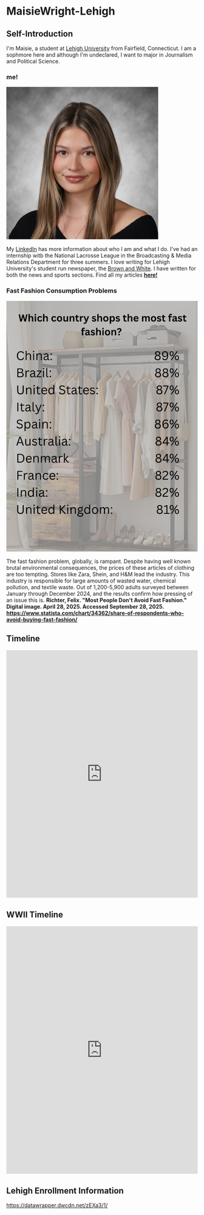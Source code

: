 # MaisieWright-Lehigh

## Self-Introduction 

I'm Maisie, a student at [Lehigh University](https://www2.lehigh.edu/) from Fairfield, Connecticut. I am a sophmore here and although I'm undeclared, I want to major in Journalism and Political Science. 

### me!
![me](https://github.com/MaisieWright-Lehigh/MaisieWright-Lehigh/blob/main/vantine_linked_in_2754145.jpg?raw=true)

My [LinkedIn](https://www.linkedin.com/in/maisie-wright-666190307/) has more information about who I am and what I do. I've had an internship witb the National Lacrosse League in the Broadcasting & Media Relations Department for three summers. I love writing for Lehigh University's student run newspaper, the [Brown and White](https://thebrownandwhite.com/sports/). I have written for both the news and sports sections. Find all my articles [**here!**](https://thebrownandwhite.com/author/maw728/)

### Fast Fashion Consumption Problems
![infographic](https://github.com/MaisieWright-Lehigh/MaisieWright-Lehigh/blob/main/fast%20fashion%20info%20.png?raw=true)

The fast fashion problem, globally, is rampant. Despite having well known brutal environmental consequences, the prices of these articles of clothing are too tempting. Stores like Zara, Shein, and H&M lead the industry. This industry is responsible for large amounts of wasted water, chemical pollution, and textile waste. 
Out of 1,200-5,900 adults surveyed between January through December 2024, and the results confirm how pressing of an issue this is. 
**Richter, Felix. "Most People Don't Avoid Fast Fashion." Digital image. April 28, 2025. Accessed September 28, 2025. https://www.statista.com/chart/34362/share-of-respondents-who-avoid-buying-fast-fashion/**

## Timeline

<iframe src='https://cdn.knightlab.com/libs/timeline3/latest/embed/index.html?source=v2%3A2PACX-1vT9gT3A7Qitw7KnsMUvSBm-dCsRH3PtAfOBbK8BCe-99WSEhSBS1T6k5J9yZ3jsR_nWefCgbsYxPUuF&font=Default&lang=en&initial_zoom=2&width=100%25&height=650' width='100%' height='650' webkitallowfullscreen mozallowfullscreen allowfullscreen frameborder='0'></iframe>

## WWII Timeline

<iframe src='https://cdn.knightlab.com/libs/timeline3/latest/embed/index.html?source=v2%3A2PACX-1vR9TL57BCxoo8x3G5j5hB7mggmXMbgRADgVK11Cvzc3ZgB04sappmnZF-axAWSEIwLmNPpanhZX5WKA&font=Default&lang=en&initial_zoom=2&width=100%25&height=650' width='100%' height='650' webkitallowfullscreen mozallowfullscreen allowfullscreen frameborder='0'></iframe>

## Lehigh Enrollment Information 

https://datawrapper.dwcdn.net/zEXa3/1/ 
